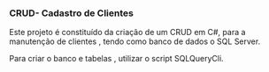 ### CRUD- Cadastro de Clientes

Este projeto é constituído da criação de um CRUD em C#, para a manutenção de clientes , tendo como banco de dados o SQL Server.

Para criar o banco e tabelas , utilizar o script SQLQueryCli.








